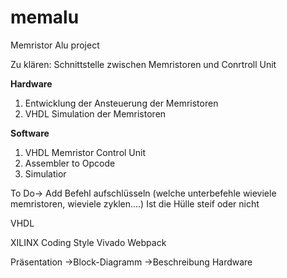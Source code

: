 # memalu
Memristor Alu project

Zu klären:
Schnittstelle zwischen Memristoren und Conrtroll Unit

**Hardware**
1. Entwicklung der Ansteuerung der Memristoren
2. VHDL Simulation der Memristoren
  
**Software**
1. VHDL Memristor Control Unit
2. Assembler to Opcode
3. Simulatior

To Do->
  Add Befehl aufschlüsseln (welche unterbefehle wieviele memristoren, wieviele zyklen....)
  Ist die Hülle steif oder nicht
  
  
 VHDL
 
 XILINX Coding Style
 Vivado Webpack
 
 Präsentation
  ->Block-Diagramm
  ->Beschreibung Hardware
  
